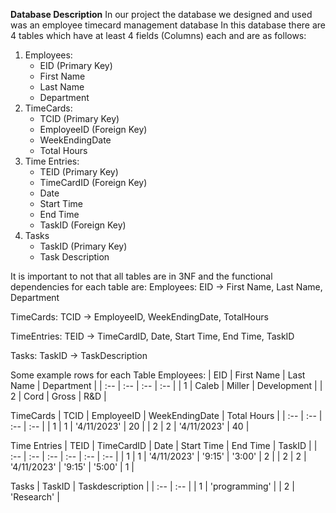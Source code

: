 **Database Description**
In our project the database we designed and used was an employee timecard management database
In this database there are 4 tables which have at least 4 fields (Columns) each and are as follows:
1. Employees:
    - EID (Primary Key)
    - First Name 
    - Last Name 
    - Department
2. TimeCards:
    - TCID  (Primary Key)
    - EmployeeID (Foreign Key)
    - WeekEndingDate
    - Total Hours
3. Time Entries:
    - TEID (Primary Key)
    - TimeCardID (Foreign Key)
    - Date
    - Start Time 
    - End Time
    - TaskID (Foreign Key)
4. Tasks
    - TaskID (Primary Key)
    - Task Description 

It is important to not that all tables are in 3NF and the functional dependencies for each table are:
Employees: 
EID -> First Name, Last Name, Department

TimeCards:
TCID -> EmployeeID, WeekEndingDate, TotalHours

TimeEntries:
TEID -> TimeCardID, Date, Start Time, End Time, TaskID

Tasks:
TaskID -> TaskDescription 

Some example rows for each Table
Employees:
| EID     | First Name    | Last Name     | Department  |
| :--     | :--           | :--           | :--         |
| 1       | Caleb         | Miller        | Development |
| 2       | Cord          | Gross         | R&D         |

TimeCards 
| TCID    | EmployeeID    | WeekEndingDate    | Total Hours | 
| :--     | :--           | :--               | :--         |
| 1       | 1             | '4/11/2023'       | 20          |
| 2       | 2             | '4/11/2023'       | 40          |

Time Entries
|   TEID    |   TimeCardID  |   Date        |   Start Time  |   End Time    |   TaskID  |
|   :--     |   :--         |   :--         |   :--         |   :--         |   :--     |
|   1       |   1           |   '4/11/2023' |   '9:15'      |   '3:00'      |   2       |
|   2       |   2           |   '4/11/2023' |   '9:15'      |   '5:00'      |   1       |

Tasks
|   TaskID  |   Taskdescription |
|   :--     |   :--             |
|   1       |   'programming'   |
|   2       |   'Research'      |




